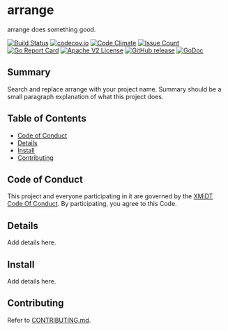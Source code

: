 # arrange

arrange does something good.

[![Build Status](https://travis-ci.com/xmidt-org/arrange.svg?branch=main)](https://travis-ci.com/xmidt-org/arrange)
[![codecov.io](http://codecov.io/github/xmidt-org/arrange/coverage.svg?branch=main)](http://codecov.io/github/xmidt-org/arrange?branch=main)
[![Code Climate](https://codeclimate.com/github/xmidt-org/arrange/badges/gpa.svg)](https://codeclimate.com/github/xmidt-org/arrange)
[![Issue Count](https://codeclimate.com/github/xmidt-org/arrange/badges/issue_count.svg)](https://codeclimate.com/github/xmidt-org/arrange)
[![Go Report Card](https://goreportcard.com/badge/github.com/xmidt-org/arrange)](https://goreportcard.com/report/github.com/xmidt-org/arrange)
[![Apache V2 License](http://img.shields.io/badge/license-Apache%20V2-blue.svg)](https://github.com/xmidt-org/arrange/blob/main/LICENSE)
[![GitHub release](https://img.shields.io/github/release/xmidt-org/arrange.svg)](CHANGELOG.md)
[![GoDoc](https://godoc.org/github.com/xmidt-org/arrange?status.svg)](https://godoc.org/github.com/xmidt-org/arrange)

## Summary

Search and replace arrange with your project name. Summary should be a 
small paragraph explanation of what this project does.

## Table of Contents

- [Code of Conduct](#code-of-conduct)
- [Details](#details)
- [Install](#install)
- [Contributing](#contributing)

## Code of Conduct

This project and everyone participating in it are governed by the [XMiDT Code Of Conduct](https://xmidt.io/code_of_conduct/). 
By participating, you agree to this Code.

## Details

Add details here.

## Install

Add details here.

## Contributing

Refer to [CONTRIBUTING.md](CONTRIBUTING.md).
